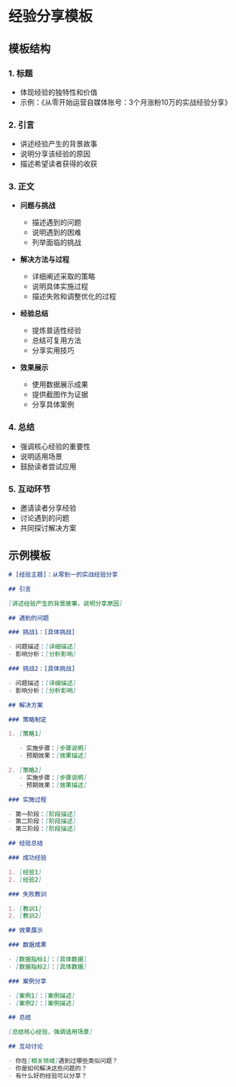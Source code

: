 # 经验分享模板

## 模板结构

### 1. 标题

- 体现经验的独特性和价值
- 示例：《从零开始运营自媒体账号：3个月涨粉10万的实战经验分享》

### 2. 引言

- 讲述经验产生的背景故事
- 说明分享该经验的原因
- 描述希望读者获得的收获

### 3. 正文

- **问题与挑战**

  - 描述遇到的问题
  - 说明遇到的困难
  - 列举面临的挑战

- **解决方法与过程**

  - 详细阐述采取的策略
  - 说明具体实施过程
  - 描述失败和调整优化的过程

- **经验总结**

  - 提炼普适性经验
  - 总结可复用方法
  - 分享实用技巧

- **效果展示**
  - 使用数据展示成果
  - 提供截图作为证据
  - 分享具体案例

### 4. 总结

- 强调核心经验的重要性
- 说明适用场景
- 鼓励读者尝试应用

### 5. 互动环节

- 邀请读者分享经验
- 讨论遇到的问题
- 共同探讨解决方案

## 示例模板

```markdown
# [经验主题]：从零到一的实战经验分享

## 引言

[讲述经验产生的背景故事，说明分享原因]

## 遇到的问题

### 挑战1：[具体挑战]

- 问题描述：[详细描述]
- 影响分析：[分析影响]

### 挑战2：[具体挑战]

- 问题描述：[详细描述]
- 影响分析：[分析影响]

## 解决方案

### 策略制定

1. [策略1]

   - 实施步骤：[步骤说明]
   - 预期效果：[效果描述]

2. [策略2]
   - 实施步骤：[步骤说明]
   - 预期效果：[效果描述]

### 实施过程

- 第一阶段：[阶段描述]
- 第二阶段：[阶段描述]
- 第三阶段：[阶段描述]

## 经验总结

### 成功经验

1. [经验1]
2. [经验2]

### 失败教训

1. [教训1]
2. [教训2]

## 效果展示

### 数据成果

- [数据指标1]：[具体数据]
- [数据指标2]：[具体数据]

### 案例分享

- [案例1]：[案例描述]
- [案例2]：[案例描述]

## 总结

[总结核心经验，强调适用场景]

## 互动讨论

- 你在[相关领域]遇到过哪些类似问题？
- 你是如何解决这些问题的？
- 有什么好的经验可以分享？
```
